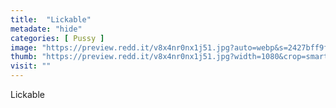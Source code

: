 ```yaml
---
title:  "Lickable"
metadate: "hide"
categories: [ Pussy ]
image: "https://preview.redd.it/v8x4nr0nx1j51.jpg?auto=webp&s=2427bff9ff4823dd800f4126208bbce7e3751b5d"
thumb: "https://preview.redd.it/v8x4nr0nx1j51.jpg?width=1080&crop=smart&auto=webp&s=a202ba9161b8f6279f68bab861bc78eeda87f0b8"
visit: ""
---
```

Lickable

